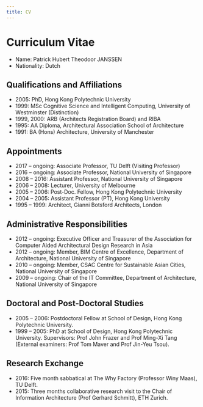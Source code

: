 ```yaml
---
title: CV
---
```

# Curriculum Vitae

- Name: Patrick Hubert Theodoor JANSSEN
- Nationality: Dutch

## Qualifications and Affiliations

- 2005: PhD, Hong Kong Polytechnic University
- 1999: MSc Cognitive Science and Intelligent Computing, University of Westminster (Distinction)
- 1999, 2000:  ARB (Architects Registration Board) and RIBA
- 1995: AA Diploma, Architectural Association School of Architecture
- 1991: BA (Hons) Architecture, University of Manchester

## Appointments

- 2017 – ongoing: Associate Professor, TU Delft (Visiting Professor)
- 2016 – ongoing: Associate Professor, National University of Singapore
- 2008 – 2016: Assistant Professor, National University of Singapore
- 2006 – 2008: Lecturer, University of Melbourne
- 2005 – 2006: Post-Doc. Fellow, Hong Kong Polytechnic University
- 2004 – 2005: Assistant Professor (PT), Hong Kong University
- 1995 – 1999: Architect, Gianni Botsford Architects, London

## Administrative Responsibilities

- 2012 – ongoing: Executive Officer and Treasurer of the Association for Computer Aided Architectural Design Research in Asia
- 2012 – ongoing: Member, BIM Centre of Excellence, Department of Architecture, National University of Singapore
- 2010 – ongoing: Member, CSAC Centre for Sustainable Asian Cities, National University of Singapore
- 2009 – ongoing: Chair of the IT Committee, Department of Architecture, National University of Singapore

## Doctoral and Post-Doctoral Studies

- 2005 – 2006: Postdoctoral Fellow at School of Design, Hong Kong Polytechnic University.
- 1999 – 2005: PhD at School of Design, Hong Kong Polytechnic University. Supervisors: Prof John Frazer and Prof Ming-Xi Tang (External examiners: Prof Tom Maver and Prof Jin-Yeu Tsou).

## Research Exchange

- 2016: Five month sabbatical at The Why Factory (Professor Winy Maas), TU Delft.
- 2015: Three months collaborative research visit to the Chair of Information Architecture (Prof Gerhard Schmitt), ETH Zurich.
